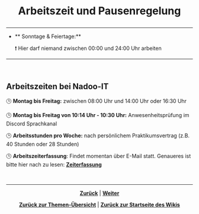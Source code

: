 # <p align="center">Arbeitszeit und Pausenregelung</p>

---

- ** Sonntage & Feiertage:**

  ❗ Hier darf niemand zwischen 00:00 und 24:00 Uhr arbeiten

---
<br>

## Arbeitszeiten bei Nadoo-IT


🕒 **Montag bis Freitag:** zwischen 08:00 Uhr und 14:00 Uhr oder 16:30 Uhr 

🕒 **Montag bis Freitag von 10:14 Uhr - 10:30 Uhr:** Anwesenheitsprüfung im Discord Sprachkanal

🕒 **Arbeitsstunden pro Woche:** nach persönlichem Praktikumsvertrag (z.B. 40 Stunden oder 28 Stunden)

🕒 **Arbeitszeiterfassung**: Findet momentan über E-Mail statt. Genaueres ist bitte hier nach zu lesen: [**Zeiterfassung**](/docs/01-organisation/01-zeiterfassung/README.md)

<br>

---

<p align="center"><a href="/docs/01-organisation/02-zeit_und_ausbildungsnachweise/03-ueberpruefung/README.md"><strong>Zurück</strong></a> | 
<a href="/docs/01-organisation/04-urlaub/README.md"><strong>Weiter</strong></a></p>

<p align="center">
<a href="/docs/01-organisation/README.md/#dieser-themenbereich-beinhaltet-folgende-themen"><strong>Zurück zur Themen-Übersicht</strong></a> | <a href="/docs/00-willkommen/README.md"><strong>Zurück zur Startseite des Wikis</strong></a>
</p>
